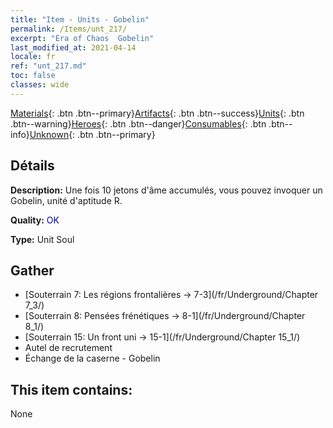 ```yaml
---
title: "Item - Units - Gobelin"
permalink: /Items/unt_217/
excerpt: "Era of Chaos  Gobelin"
last_modified_at: 2021-04-14
locale: fr
ref: "unt_217.md"
toc: false
classes: wide
---
```

 [Materials](/fr/Items/){: .btn .btn--primary}[Artifacts](/fr/Items/Artifacts/){: .btn .btn--success}[Units](/fr/Items/Units/){: .btn .btn--warning}[Heroes](/fr/Items/Heroes/){: .btn .btn--danger}[Consumables](/fr/Items/Consumables/){: .btn .btn--info}[Unknown](/fr/Items/Unknown/){: .btn .btn--primary}

## Détails
 **Description:** Une fois 10 jetons d'âme accumulés, vous pouvez invoquer un Gobelin, unité d'aptitude R.

 **Quality:** <span style="color: #0000CD">OK</span>

 **Type:** Unit Soul

## Gather

*    [Souterrain 7: Les régions frontalières -> 7-3](/fr/Underground/Chapter 7_3/) 
*    [Souterrain 8: Pensées frénétiques -> 8-1](/fr/Underground/Chapter 8_1/) 
*    [Souterrain 15: Un front uni -> 15-1](/fr/Underground/Chapter 15_1/) 
*    Autel de recrutement 
*    Échange de la caserne - Gobelin 

## This item contains:

  None

